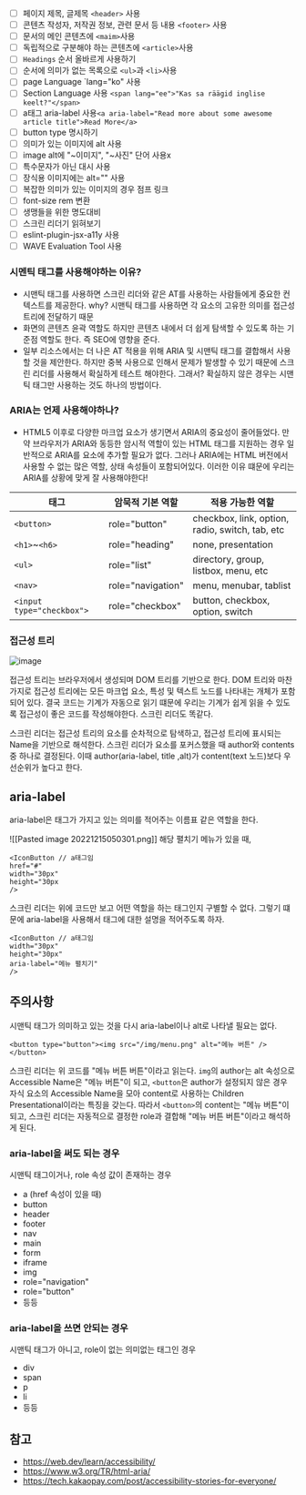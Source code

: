 - [ ] 페이지 제목, 글제목 `<header>` 사용
- [ ] 콘텐츠 작성자, 저작권 정보, 관련 문서 등 내용 `<footer>` 사용
- [ ] 문서의 메인 콘텐츠에 `<maim>`사용
- [ ] 독립적으로 구분해야 하는 콘텐츠에 `<article>`사용
- [ ] `Headings` 순서 올바르게 사용하기
- [ ]  순서에 의미가 없는 목록으로 `<ul>`과 `<li>`사용
- [ ] page Language  `lang="ko" 사용
- [ ] Section Language 사용 `<span lang="ee">"Kas sa räägid inglise keelt?"</span>`
- [ ] a태그 aria-label 사용`<a aria-label="Read more about some awesome article title">Read More</a>`
- [ ] button type 명시하기 
- [ ] 의미가 있는 이미지에 alt 사용
- [ ] image alt에 "~이미지", "~사진" 단어 사용x
- [ ] 특수문자가 아닌 대시 사용 
- [ ] 장식용 이미지에는 alt="" 사용
- [ ] 복잡한 의미가 있는 이미지의 경우 점프 링크
- [ ] font-size rem 변환
- [ ] 생맹들을 위한 명도대비
- [ ] 스크린 리더기 읽혀보기
- [ ] eslint-plugin-jsx-a11y 사용
- [ ] WAVE Evaluation Tool 사용

### 시멘틱 태그를 사용해야하는 이유?
- 시맨틱 태그를 사용하면 스크린 리더와 같은 AT를 사용하는 사람들에게 중요한 컨텍스트를 제공한다. why? 시맨틱 태그를 사용하면 각 요소의 고유한 의미를 접근성 트리에 전달하기 때문
- 화면의 콘텐츠 윤곽 역할도 하지만 콘텐츠 내에서 더 쉽게 탐색할 수 있도록 하는 기준점 역할도 한다. 즉 SEO에 영향을 준다.
- 일부 리소스에서는 더 나은 AT 적용을 위해 ARIA 및 시맨틱 태그를 결합해서 사용할 것을 제안한다. 하지만 중복 사용으로 인해서 문제가 발생할 수 있기 때문에 스크린 리더를 사용해서 확실하게 테스트 해야한다. 그래서? 확실하지 않은 경우는 시맨틱 태그만 사용하는 것도 하나의 방법이다.

### ARIA는 언제 사용해야하나?
- HTML5 이후로 다양한 마크업 요소가 생기면서 ARIA의 중요성이 줄어들었다. 만약 브라우저가 ARIA와 동등한 암시적 역할이 있는 HTML 태그를 지원하는 경우 일반적으로 ARIA를 요소에 추가할 필요가 없다. 그러나 ARIA에는 HTML 버전에서 사용할 수 없는 많은 역할, 상태 속성들이 포함되어있다. 이러한 이유 떄문에 우리는 ARIA를 상황에 맞게 잘 사용해야한다!

| 태그 | 암묵적 기본 역할 | 적용 가능한 역할 |
| --------------------- | ------------------ | ------------------ |
| `<button>` | role="button" |  checkbox, link, option, radio, switch, tab, etc  |
| `<h1>`~`<h6>` | role="heading" | none, presentation |
| `<ul>` | role="list" | directory, group, listbox, menu, etc |
| `<nav>` | role="navigation" | menu, menubar, tablist |
| `<input type="checkbox">` | role="checkbox" | button, checkbox, option, switch |

### 접근성 트리
![image](https://user-images.githubusercontent.com/52567149/204143898-09b33f0f-62e9-4a81-aab6-a083fc6d704c.png)

접근성 트리는 브라우저에서 생성되며 DOM 트리를 기반으로 한다. DOM 트리와 마찬가지로 접근성 트리에는 모든 마크업 요소, 특성 및 텍스트 노드를 나타내는 개체가 포함되어 있다. 결국 코드는 기계가 자동으로 읽기 떄문에 우리는 기계가 쉽게 읽을 수 있도록 접근성이 좋은 코드를 작성해야한다. 스크린 리더도 똑같다.

스크린 리더는 접근성 트리의 요소를 순차적으로 탐색하고, 접근성 트리에 표시되는 Name을 기반으로 해석한다. 스크린 리더가 요소를 포커스했을 때 author와 contents중 하나로 결정된다. 이때 author(aria-label, title ,alt)가 content(text 노드)보다 우선순위가 높다고 한다.


## aria-label
aria-label은 태그가 가지고 있는 의미를 적어주는 이름표 같은 역할을 한다.

![[Pasted image 20221215050301.png]]
해당 펼치기 메뉴가 있을 때, 
```tsx
<IconButton // a태그임
href="#"
width="30px"
height="30px
/>
```

스크린 리더는 위에 코드만 보고 어떤 역할을 하는 태그인지 구별할 수 없다. 그렇기 떄문에 aria-label을 사용해서 태그에 대한 설명을 적어주도록 하자.

```tsx
<IconButton // a태그임
width="30px"
height="30px"
aria-label="메뉴 펼치기"
/>
```


## 주의사항
시맨틱 태그가 의미하고 있는 것을 다시 aria-label이나 alt로 나타낼 필요는 없다. 

```tsx
<button type="button"><img src="/img/menu.png" alt="메뉴 버튼" /></button>
```
스크린 리더는 위 코드를 "메뉴 버튼 버튼"이라고 읽는다. `img`의 author는 alt 속성으로 Accessible Name은 "메뉴 버튼"이 되고, `<button`은 author가 설정되지 않은 경우 자식 요소의 Accessible Name을 모아 content로 사용하는 Children Presentational이라는 특징을 갖는다. 따라서 `<button>`의 content는 "메뉴 버튼"이 되고, 스크린 리더는 자동적으로 결정한 role과 결합해 "메뉴 버튼 버튼"이라고 해석하게 된다.

### aria-label을 써도 되는 경우
시맨틱 태그이거나, role 속성 값이 존재하는 경우
-   a (href 속성이 있을 때)
-   button
-   header
-   footer
-   nav
-   main
-   form
-   iframe
-   img
-   role="navigation"
-   role="button"
- 등등

### aria-label을 쓰면 안되는 경우
시맨틱 태그가 아니고, role이 없는 의미없는 태그인 경우
-   div
-   span
-   p
-   li
- 등등

## 참고
- https://web.dev/learn/accessibility/
- https://www.w3.org/TR/html-aria/
- https://tech.kakaopay.com/post/accessibility-stories-for-everyone/